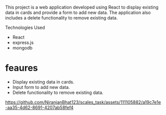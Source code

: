 This project is a web application developed using React to display existing data in cards and provide a form to add new data. The application also includes a delete functionality to remove existing data.

Technologies Used

* React
* express.js
* mongodb

# feaures
* Display existing data in cards.
* Input form to add new data.
* Delete functionality to remove existing data.


https://github.com/NiranjanBhat123/scales_task/assets/111105882/a19c7e1e-aa35-4d62-8691-4207ab58fef4

